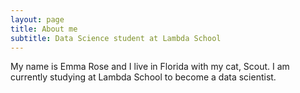 ```yaml
---
layout: page
title: About me
subtitle: Data Science student at Lambda School
---
```


My name is Emma Rose and I live in Florida with my cat, Scout. I am currently studying at Lambda School to become a data scientist. 

